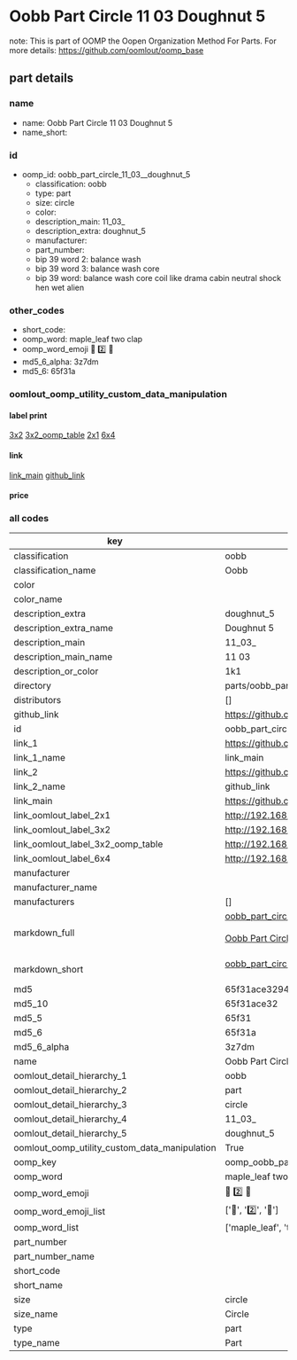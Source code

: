 # Oobb Part Circle 11 03  Doughnut 5  

note: This is part of OOMP the Oopen Organization Method For Parts. For more details: https://github.com/oomlout/oomp_base

##  part details





### name
* name: Oobb Part Circle 11 03  Doughnut 5
* name_short: 
### id
* oomp_id: oobb_part_circle_11_03__doughnut_5
  * classification: oobb
  * type: part
  * size: circle
  * color: 
  * description_main: 11_03_
  * description_extra: doughnut_5
  * manufacturer: 
  * part_number: 
  * bip 39 word 2: balance wash
  * bip 39 word 3: balance wash core
  * bip 39 word: balance wash core coil like drama cabin neutral shock hen wet alien

### other_codes
* short_code: 
* oomp_word: maple_leaf two clap
* oomp_word_emoji :maple_leaf: :two: :clap:
* md5_6_alpha: 3z7dm
* md5_6: 65f31a






### oomlout_oomp_utility_custom_data_manipulation
#### label print
[3x2](http://192.168.1.245:1112/?label=oomp%203z7dm)
[3x2_oomp_table](http://192.168.1.107:1112/?label=oomp%203z7dm)
[2x1](http://192.168.1.242:1112/?label=oomp%203z7dm)
[6x4](http://192.168.1.55:1112/?label=oomp%203z7dm)    

#### link

[link_main](https://github.com/oomlout/oomlout_oomp_current_version_messy/tree/main/parts/oobb_part_circle_11_03__doughnut_5) [github_link](https://github.com/oomlout/oomlout_oomp_part_src/tree/main/parts/oobb_part_circle_11_03__doughnut_5)                             

#### price







### all codes 
| key | value |  
| --- | --- |  
| classification | oobb |  
| classification_name | Oobb |  
| color |  |  
| color_name |  |  
| description_extra | doughnut_5 |  
| description_extra_name | Doughnut 5 |  
| description_main | 11_03_ |  
| description_main_name | 11 03  |  
| description_or_color | 1k1 |  
| directory | parts/oobb_part_circle_11_03__doughnut_5 |  
| distributors | [] |  
| github_link | https://github.com/oomlout/oomlout_oomp_part_src/tree/main/parts/oobb_part_circle_11_03__doughnut_5 |  
| id | oobb_part_circle_11_03__doughnut_5 |  
| link_1 | https://github.com/oomlout/oomlout_oomp_current_version_messy/tree/main/parts/oobb_part_circle_11_03__doughnut_5 |  
| link_1_name | link_main |  
| link_2 | https://github.com/oomlout/oomlout_oomp_part_src/tree/main/parts/oobb_part_circle_11_03__doughnut_5 |  
| link_2_name | github_link |  
| link_main | https://github.com/oomlout/oomlout_oomp_current_version_messy/tree/main/parts/oobb_part_circle_11_03__doughnut_5 |  
| link_oomlout_label_2x1 | http://192.168.1.242:1112/?label=oomp%203z7dm |  
| link_oomlout_label_3x2 | http://192.168.1.245:1112/?label=oomp%203z7dm |  
| link_oomlout_label_3x2_oomp_table | http://192.168.1.107:1112/?label=oomp%203z7dm |  
| link_oomlout_label_6x4 | http://192.168.1.55:1112/?label=oomp%203z7dm |  
| manufacturer |  |  
| manufacturer_name |  |  
| manufacturers | [] |  
| markdown_full | [oobb_part_circle_11_03__doughnut_5](https://github.com/oomlout/oomlout_oomp_current_version_messy/tree/main/parts/oobb_part_circle_11_03__doughnut_5)<br>[](https://github.com/oomlout/oomlout_oomp_current_version_messy/tree/main/parts/oobb_part_circle_11_03__doughnut_5)<br>[Oobb Part Circle 11 03  Doughnut 5](https://github.com/oomlout/oomlout_oomp_current_version_messy/tree/main/parts/oobb_part_circle_11_03__doughnut_5)<br><br> |  
| markdown_short | [oobb_part_circle_11_03__doughnut_5](https://github.com/oomlout/oomlout_oomp_current_version_messy/tree/main/parts/oobb_part_circle_11_03__doughnut_5)<br><br> |  
| md5 | 65f31ace3294e3f908c0d2d460bdd88d |  
| md5_10 | 65f31ace32 |  
| md5_5 | 65f31 |  
| md5_6 | 65f31a |  
| md5_6_alpha | 3z7dm |  
| name | Oobb Part Circle 11 03  Doughnut 5 |  
| oomlout_detail_hierarchy_1 | oobb |  
| oomlout_detail_hierarchy_2 | part |  
| oomlout_detail_hierarchy_3 | circle |  
| oomlout_detail_hierarchy_4 | 11_03_ |  
| oomlout_detail_hierarchy_5 | doughnut_5 |  
| oomlout_oomp_utility_custom_data_manipulation | True |  
| oomp_key | oomp_oobb_part_circle_11_03__doughnut_5 |  
| oomp_word | maple_leaf two clap |  
| oomp_word_emoji | :maple_leaf: :two: :clap: |  
| oomp_word_emoji_list | [':maple_leaf:', ':two:', ':clap:'] |  
| oomp_word_list | ['maple_leaf', 'two', 'clap'] |  
| part_number |  |  
| part_number_name |  |  
| short_code |  |  
| short_name |  |  
| size | circle |  
| size_name | Circle |  
| type | part |  
| type_name | Part |  
